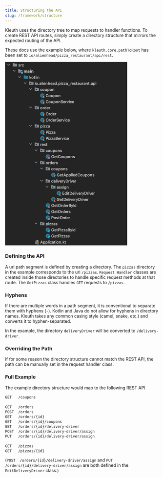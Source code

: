 ```yaml
---
title: Structuring the API
slug: /framework/structure
---
```


Kleuth uses the directory tree to map requests to handler functions. 
To create REST API routes, simply create a directory structure that mirrors the expected routing of the API.

These docs use the example below, where `kleuth.core.pathToRoot` has been set to `io/alienhead/pizza_restaurant/api/rest`.

![Pizza Restauruant REST API](../assets/pizza_api_structure.png)

### Defining the API

A url path segment is defined by creating a directory. 
The `pizzas` directory in the example corresponds to the url `/pizzas`. 
`Request Handler` classes are created inside those directories to handle specific request methods at that route. The `GetPizzas` class handles `GET` requests to `/pizzas`.


### Hyphens
If there are multiple words in a path segment, it is conventional to separate them with hyphens (`-`).
Kotlin and Java do not allow for hyphens in directory names. 
Kleuth takes any common casing style (camel, snake, etc.) and converts it to hyphen-separated.

In the example, the directory `deliveryDriver` will be converted to `/delivery-driver`.

### Overriding the Path
If for some reason the directory structure cannot match the REST API, the path can be manually set in the request handler class.

### Full Example
The example directory structure would map to the following REST API

```
GET   /coupons

GET   /orders
POST  /orders
GET   /orders/{id}
GET   /orders/{id}/coupons
GET   /orders/{id}/delivery-driver
POST  /orders/{id}/delivery-driver/assign 
PUT   /orders/{id}/delivery-driver/assign

GET   /pizzas
GET   /pizzas/{id}
```

(`POST  /orders/{id}/delivery-driver/assign` and `PUT   /orders/{id}/delivery-driver/assign` are both defined in the `EditDeliveryDriver` class.)

